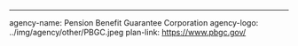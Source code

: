 ---
agency-name: Pension Benefit Guarantee Corporation
agency-logo: ../img/agency/other/PBGC.jpeg
plan-link: https://www.pbgc.gov/

